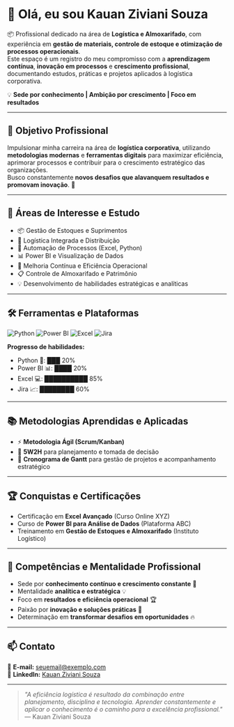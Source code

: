 # 👋 Olá, eu sou Kauan Ziviani Souza

📦 Profissional dedicado na área de **Logística e Almoxarifado**, com experiência em **gestão de materiais, controle de estoque e otimização de processos operacionais**.  
Este espaço é um registro do meu compromisso com a **aprendizagem contínua**, **inovação em processos** e **crescimento profissional**, documentando estudos, práticas e projetos aplicados à logística corporativa.  

💡 **Sede por conhecimento | Ambição por crescimento | Foco em resultados**

---

## 🎯 Objetivo Profissional
Impulsionar minha carreira na área de **logística corporativa**, utilizando **metodologias modernas** e **ferramentas digitais** para maximizar eficiência, aprimorar processos e contribuir para o crescimento estratégico das organizações.  
Busco constantemente **novos desafios que alavanquem resultados e promovam inovação**. 🚀

---

## 🧩 Áreas de Interesse e Estudo
- 📦 Gestão de Estoques e Suprimentos  
- 🚚 Logística Integrada e Distribuição  
- 🤖 Automação de Processos (Excel, Python)  
- 📊 Power BI e Visualização de Dados  
- 🔄 Melhoria Contínua e Eficiência Operacional  
- 📋 Controle de Almoxarifado e Patrimônio  
- 💡 Desenvolvimento de habilidades estratégicas e analíticas  

---

## 🛠 Ferramentas e Plataformas
![Python](https://img.shields.io/badge/Python-3776AB?style=for-the-badge&logo=python&logoColor=white)
![Power BI](https://img.shields.io/badge/Power%20BI-F2C80F?style=for-the-badge&logo=power-bi&logoColor=white)
![Excel](https://img.shields.io/badge/Excel-217346?style=for-the-badge&logo=microsoft-excel&logoColor=white)
![Jira](https://img.shields.io/badge/Jira-0052CC?style=for-the-badge&logo=jira&logoColor=white)

**Progresso de habilidades:**  
- Python 🐍: ███ 20%  
- Power BI 📊: ████ 20%  
- Excel 💻: ██████████ 85%  
- Jira 📈: ████████ 60%  

---

## 📚 Metodologias Aprendidas e Aplicadas
- ⚡ **Metodologia Ágil (Scrum/Kanban)**  
- 📌 **5W2H** para planejamento e tomada de decisão  
- 📅 **Cronograma de Gantt** para gestão de projetos e acompanhamento estratégico  

---

## 🏆 Conquistas e Certificações
- Certificação em **Excel Avançado** (Curso Online XYZ)  
- Curso de **Power BI para Análise de Dados** (Plataforma ABC)  
- Treinamento em **Gestão de Estoques e Almoxarifado** (Instituto Logístico)  

---

## 🚀 Competências e Mentalidade Profissional
- Sede por **conhecimento contínuo e crescimento constante** 📖  
- Mentalidade **analítica e estratégica** 💡  
- Foco em **resultados e eficiência operacional** 🏆  
- Paixão por **inovação e soluções práticas** 🤝  
- Determinação em **transformar desafios em oportunidades** 🔥  

---

## 📫 Contato
📧 **E-mail:** seuemail@exemplo.com  
🔗 **LinkedIn:** [Kauan Ziviani Souza](https://linkedin.com/in/kauan-souza-9247aa377)

---

> *"A eficiência logística é resultado da combinação entre planejamento, disciplina e tecnologia. Aprender constantemente e aplicar o conhecimento é o caminho para a excelência profissional."*  
> — Kauan Ziviani Souza

<!--
**kauanzcsouza10-art/kauanzcsouza10-art** is a ✨ _special_ ✨ repository because its `README.md` (this file) appears on your GitHub profile.

Here are some ideas to get you started:

- 🔭 I’m currently working on ...
- 🌱 I’m currently learning ...
- 👯 I’m looking to collaborate on ...
- 🤔 I’m looking for help with ...
- 💬 Ask me about ...
- 📫 How to reach me: ...
- 😄 Pronouns: ...
- ⚡ Fun fact: ...
-->
